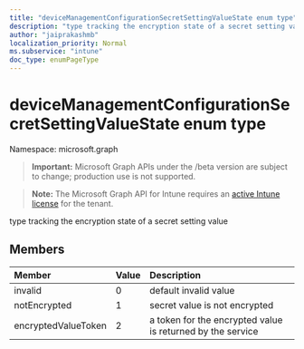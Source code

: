 ```yaml
---
title: "deviceManagementConfigurationSecretSettingValueState enum type"
description: "type tracking the encryption state of a secret setting value"
author: "jaiprakashmb"
localization_priority: Normal
ms.subservice: "intune"
doc_type: enumPageType
---
```


# deviceManagementConfigurationSecretSettingValueState enum type

Namespace: microsoft.graph

> **Important:** Microsoft Graph APIs under the /beta version are subject to change; production use is not supported.

> **Note:** The Microsoft Graph API for Intune requires an [active Intune license](https://go.microsoft.com/fwlink/?linkid=839381) for the tenant.

type tracking the encryption state of a secret setting value

## Members
|Member|Value|Description|
|:---|:---|:---|
|invalid|0|default invalid value|
|notEncrypted|1|secret value is not encrypted|
|encryptedValueToken|2|a token for the encrypted value is returned by the service|